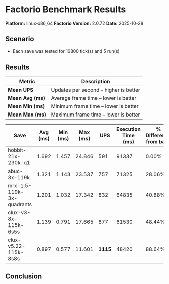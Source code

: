 # Factorio Benchmark Results

**Platform:** linux-x86_64
**Factorio Version:** 2.0.72
**Date:** 2025-10-28

## Scenario
* Each save was tested for 10800 tick(s) and 5 run(s)

## Results
| Metric            | Description                           |
| ----------------- | ------------------------------------- |
| **Mean UPS**      | Updates per second – higher is better |
| **Mean Avg (ms)** | Average frame time – lower is better  |
| **Mean Min (ms)** | Minimum frame time – lower is better  |
| **Mean Max (ms)** | Maximum frame time – lower is better  |

| Save | Avg (ms) | Min (ms) | Max (ms) | UPS | Execution Time (ms) | % Difference from base |
|------|----------|----------|----------|-----|---------------------|------------------------|
| hobbit-21x-230k-q1 | 1.692 | 1.457 | 24.846 | 591 | 91337 | 0.00% |
| abuc-3x-119k | 1.321 | 1.143 | 23.537 | 757 | 71325 | 28.06% |
| mrx-1.5-119k-3x-quadrants | 1.201 | 1.032 | 17.342 | 832 | 64835 | 40.88% |
| clux-v3-8x-115k-6s5s | 1.139 | 0.791 | 17.665 | 877 | 61530 | 48.44% |
| clux-v5.22-115k-8s8s | 0.897 | 0.577 | 11.601 | **1115** | 48420 | 88.64% |

## Conclusion